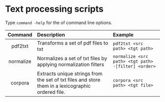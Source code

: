 # Text processing scripts

Type ```command -help``` for the of command line options.

| Command  | Description | Example |
| :------: | :---------- | :------ |
| pdf2txt  | Transforms a set of pdf files to txt | ```pdf2txt <src path> <tgt path>```|
| normalize| Normalizes a set of txt files by applying normalization filters | ```normalize <src path> <tgt path> -[filter] <order>``` |
| corpora  | Extracts unique strings from the set of txt files and store them in a lexicographic ordered file.| ```corpora <src path> <tgt file>```|
